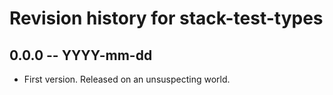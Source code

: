 # Revision history for stack-test-types

## 0.0.0  -- YYYY-mm-dd

* First version. Released on an unsuspecting world.
